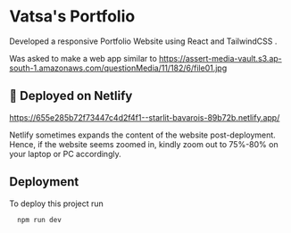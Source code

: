 
# Vatsa's Portfolio

Developed a responsive Portfolio Website using React and TailwindCSS . 

Was asked to make a web app similar to
https://assert-media-vault.s3.ap-south-1.amazonaws.com/questionMedia/11/182/6/file01.jpg




## 🔗 Deployed on Netlify

https://655e285b72f73447c4d2f4f1--starlit-bavarois-89b72b.netlify.app/





Netlify sometimes expands the content of the website post-deployment. Hence, if the website seems zoomed in, kindly zoom out to 75%-80% on your laptop or PC accordingly.


## Deployment

To deploy this project run

```bash
  npm run dev
```

